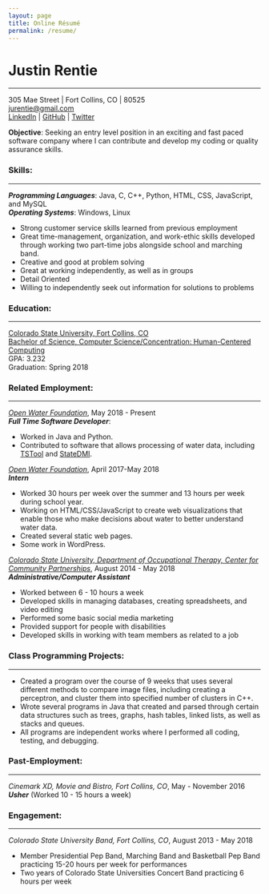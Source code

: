 ```yaml
---
layout: page
title: Online Résumé
permalink: /resume/
---
```

# Justin Rentie #
---
305 Mae Street | Fort Collins, CO | 80525  
[jurentie@gmail.com](jurentie@gmail.com)  
[LinkedIn](https://www.linkedin.com/in/jurentie) | [GitHub](https://github.com/jurentie) | [Twitter](https://twitter.com/JustinRentie)

**Objective**: Seeking an entry level position in an exciting and fast paced software company where I can contribute and develop my coding or quality assurance skills.

### Skills: ###
---
***Programming Languages***: Java, C, C++, Python, HTML, CSS, JavaScript, and MySQL  
***Operating Systems***: Windows, Linux
* Strong customer service skills learned from previous employment
* Great time-management, organization, and work-ethic skills developed through working two part-time jobs alongside school and marching band.
* Creative and good at problem solving
* Great at working independently, as well as in groups
* Detail Oriented
* Willing to independently seek out information for solutions to problems

### Education: ###
---
[Colorado State University, Fort Collins, CO](https://www.colostate.edu/)  
[Bachelor of Science, Computer Science/Concentration: Human-Centered Computing ](https://www.cs.colostate.edu/cstop/csacademics/csdegrees/csbachelors/hccmajor.php)  
GPA: 3.232  
Graduation: Spring 2018

### Related Employment: ###
---
[*Open Water Foundation*](http://openwaterfoundation.org/), May 2018 - Present  
***Full Time Software Developer***:   
* Worked in Java and Python.
* Contributed to software that allows processing of water data, including [TSTool](https://www.colorado.gov/pacific/cdss/tstool) and [StateDMI](https://www.colorado.gov/pacific/cdss/statedmi).

[*Open Water Foundation*](http://openwaterfoundation.org/), April 2017-May 2018  
***Intern***
* Worked 30 hours per week over the summer and 13 hours per week during school year.
* Working on HTML/CSS/JavaScript to create web visualizations that enable those who make decisions about water to better understand water data.
* Created several static web pages.
* Some work in WordPress.

[*Colorado State University, Department of Occupational Therapy, Center for Community Partnerships*](http://www.ot.chhs.colostate.edu/), August 2014 - May 2018  
***Administrative/Computer Assistant***  
* Worked between 6 - 10 hours a week
* Developed skills in managing databases, creating spreadsheets, and video editing
* Performed some basic social media marketing
* Provided support for people with disabilities
* Developed skills in working with team members as related to a job

### Class Programming Projects: ###
---
* Created a program over the course of 9 weeks that uses several different methods to compare image files, including creating a perceptron, and cluster them into specified number of clusters in C++.
* Wrote several programs in Java that created and parsed through certain data structures such as trees, graphs, hash tables, linked lists, as well as stacks and queues.
* All programs are independent works where I performed all coding, testing, and debugging.

### Past-Employment: ###
---
*Cinemark XD, Movie and Bistro, Fort Collins, CO*, May - November 2016  
***Usher*** (Worked 10 - 15 hours a week)

### Engagement: ###
---
*Colorado State University Band, Fort Collins, CO*, August 2013 - May 2018  
* Member Presidential Pep Band, Marching Band and Basketball Pep Band practicing 15-20 hours per week for performances
* Two years of Colorado State Universities Concert Band practicing 6 hours per week
